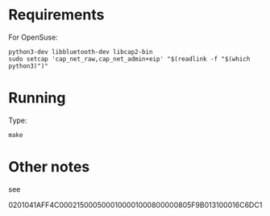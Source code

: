 # Requirements


For OpenSuse:

    python3-dev libbluetooth-dev libcap2-bin
    sudo setcap 'cap_net_raw,cap_net_admin+eip' "$(readlink -f "$(which python3)")"



# Running


Type: 

    make




# Other notes

see

0201041AFF4C0002150005000100001000800000805F9B013100016C6DC1


